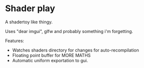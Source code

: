 # Shader play
A shadertoy like thingy.

Uses "dear imgui", glfw and probably something i'm forgetting.

Features:
* Watches shaders directory for changes for auto-recompilation
* Floating point buffer for MORE MATHS
* Automatic uniform exportation to gui.
